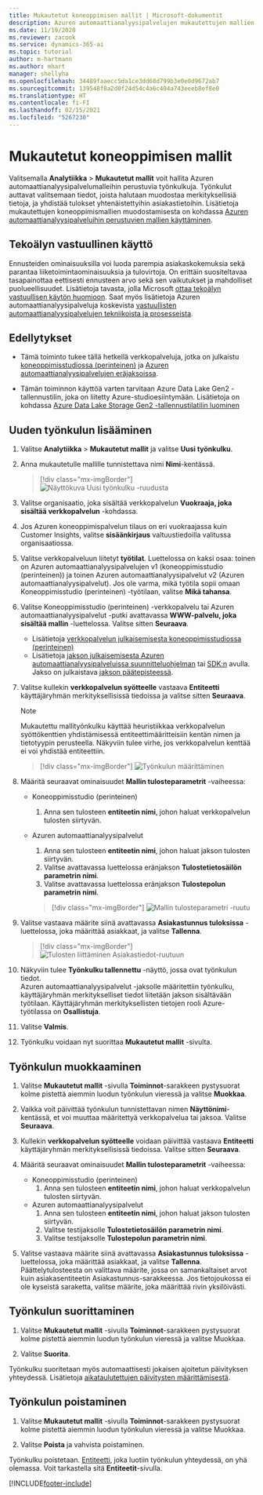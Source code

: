 ```yaml
---
title: Mukautetut koneoppimisen mallit | Microsoft-dokumentit
description: Azuren automaattianalyysipalvelujen mukautettujen mallien käyttäminen Dynamics 365 Customer Insightsissa.
ms.date: 11/19/2020
ms.reviewer: zacook
ms.service: dynamics-365-ai
ms.topic: tutorial
author: m-hartmann
ms.author: mhart
manager: shellyha
ms.openlocfilehash: 34489faaecc5da1ce3dd68d799b3e0e0d9672ab7
ms.sourcegitcommit: 139548f8a2d0f24d54c4a6c404a743eeeb8ef8e0
ms.translationtype: HT
ms.contentlocale: fi-FI
ms.lasthandoff: 02/15/2021
ms.locfileid: "5267230"
---
```

# <a name="custom-machine-learning-models"></a>Mukautetut koneoppimisen mallit

Valitsemalla **Analytiikka** > **Mukautetut mallit** voit hallita Azuren automaattianalyysipalvelumalleihin perustuvia työnkulkuja. Työnkulut auttavat valitsemaan tiedot, joista halutaan muodostaa merkityksellisiä tietoja, ja yhdistää tulokset yhtenäistettyihin asiakastietoihin. Lisätietoja mukautettujen koneoppimismallien muodostamisesta on kohdassa [Azuren automaattianalyysipalveluihin perustuvien mallien käyttäminen](azure-machine-learning-experiments.md).

## <a name="responsible-ai"></a>Tekoälyn vastuullinen käyttö

Ennusteiden ominaisuuksilla voi luoda parempia asiakaskokemuksia sekä parantaa liiketoimintaominaisuuksia ja tulovirtoja. On erittäin suositeltavaa tasapainottaa eettisesti ennusteen arvo sekä sen vaikutukset ja mahdolliset puolueellisuudet. Lisätietoja tavasta, jolla Microsoft [ottaa tekoälyn vastuullisen käytön huomioon](https://www.microsoft.com/ai/responsible-ai?activetab=pivot1%3aprimaryr6). Saat myös lisätietoja Azuren automaattianalyysipalveluja koskevista [vastuullisten automaattianalyysipalvelujen tekniikoista ja prosesseista](https://docs.microsoft.com/azure/machine-learning/concept-responsible-ml).

## <a name="prerequisites"></a>Edellytykset

- Tämä toiminto tukee tällä hetkellä verkkopalveluja, jotka on julkaistu [koneoppimisstudiossa (perinteinen)](https://studio.azureml.net) ja [Azuren automaattianalyysipalvelujen eräjaksoissa](https://docs.microsoft.com/azure/machine-learning/concept-ml-pipelines).

- Tämän toiminnon käyttöä varten tarvitaan Azure Data Lake Gen2 -tallennustilin, joka on liitetty Azure-studioesiintymään. Lisätietoja on kohdassa [Azure Data Lake Storage Gen2 -tallennustilatilin luominen](https://docs.microsoft.com/azure/storage/blobs/data-lake-storage-quickstart-create-account)

## <a name="add-a-new-workflow"></a>Uuden työnkulun lisääminen

1. Valitse **Analytiikka** > **Mukautetut mallit** ja valitse **Uusi työnkulku**.

1. Anna mukautetulle mallille tunnistettava nimi **Nimi**-kentässä.

   > [!div class="mx-imgBorder"]
   > ![Näyttökuva Uusi työnkulku -ruudusta](media/new-workflowv2.png "Näyttökuva Uusi työnkulku -ruudusta")

1. Valitse organisaatio, joka sisältää verkkopalvelun **Vuokraaja, joka sisältää verkkopalvelun** -kohdassa.

1. Jos Azuren koneoppimispalvelun tilaus on eri vuokraajassa kuin Customer Insights, valitse **sisäänkirjaus** valtuustiedoilla valitussa organisaatiossa.

1. Valitse verkkopalveluun liitetyt **työtilat**. Luettelossa on kaksi osaa: toinen on Azuren automaattianalyysipalvelujen v1 (koneoppimisstudio (perinteinen)) ja toinen Azuren automaattianalyysipalvelut v2 (Azuren automaattianalyysipalvelut). Jos ole varma, mikä työtila sopii omaan Koneoppimisstudio (perinteinen) -työtilaan, valitse **Mikä tahansa**.

1. Valitse Koneoppimisstudio (perinteinen) -verkkopalvelu tai Azuren automaattianalyysipalvelut -putki avattavassa **WWW-palvelu, joka sisältää mallin** -luettelossa. Valitse sitten **Seuraava**.
   - Lisätietoja [verkkopalvelun julkaisemisesta koneoppimisstudiossa (perinteinen)](https://docs.microsoft.com/azure/machine-learning/studio/deploy-a-machine-learning-web-service#deploy-it-as-a-new-web-service)
   - Lisätietoja [jakson julkaisemisesta Azuren automaattianalyysipalveluissa suunnitteluohjelman](https://docs.microsoft.com/azure/machine-learning/concept-ml-pipelines#building-pipelines-with-the-designer) tai [SDK:n](https://docs.microsoft.com/azure/machine-learning/concept-ml-pipelines#building-pipelines-with-the-python-sdk) avulla. Jakso on julkaistava [jakson päätepisteessä](https://docs.microsoft.com/azure/machine-learning/how-to-run-batch-predictions-designer#submit-a-pipeline-run).

1. Valitse kullekin **verkkopalvelun syötteelle** vastaava **Entiteetti** käyttäjäryhmän merkityksellisissä tiedoissa ja valitse sitten **Seuraava**.
   > [!NOTE]
   > Mukautettu mallityönkulku käyttää heuristiikkaa verkkopalvelun syöttökenttien yhdistämisessä entiteettimääritteisiin kentän nimen ja tietotyypin perusteella. Näkyviin tulee virhe, jos verkkopalvelun kenttää ei voi yhdistää entiteettiin.

   > [!div class="mx-imgBorder"]
   > ![Työnkulun määrittäminen](media/intelligence-screen2-updated.png "Työnkulun määrittäminen")
   
1. Määritä seuraavat ominaisuudet **Mallin tulosteparametrit** -vaiheessa:
   - Koneoppimisstudio (perinteinen)
      1. Anna sen tulosteen **entiteetin nimi**, johon haluat verkkopalvelun tulosten siirtyvän.
   - Azuren automaattianalyysipalvelut
      1. Anna sen tulosteen **entiteetin nimi**, johon haluat jakson tulosten siirtyvän.
      1. Valitse avattavassa luettelossa eränjakson **Tulostetietosäilön parametrin nimi**.
      1. Valitse avattavassa luettelossa eränjakson **Tulostepolun parametrin nimi**.
      
      > [!div class="mx-imgBorder"]
      > ![Mallin tulosteparametri -ruutu](media/intelligence-screen3-outputparameters.png "Mallin tulosteparametri -ruutu")

1. Valitse vastaava määrite siinä avattavassa **Asiakastunnus tuloksissa** -luettelossa, joka määrittää asiakkaat, ja valitse **Tallenna**.
   
   > [!div class="mx-imgBorder"]
   > ![Tulosten liittäminen Asiakastiedot-ruutuun](media/intelligence-screen4-relatetocustomer.png "Tulosten liittäminen Asiakastiedot-ruutuun")

1. Näkyviin tulee **Työnkulku tallennettu** -näyttö, jossa ovat työnkulun tiedot.    
   Azuren automaattianalyysipalvelut -jaksolle määritettiin työnkulku, käyttäjäryhmän merkitykselliset tiedot liitetään jakson sisältävään työtilaan. Käyttäjäryhmän merkityksellisten tietojen rooli Azure-työtilassa on **Osallistuja**.

1. Valitse **Valmis**.

1. Työnkulku voidaan nyt suorittaa **Mukautetut mallit** -sivulta.

## <a name="edit-a-workflow"></a>Työnkulun muokkaaminen

1. Valitse **Mukautetut mallit** -sivulla **Toiminnot**-sarakkeen pystysuorat kolme pistettä aiemmin luodun työnkulun vieressä ja valitse **Muokkaa**.

1. Vaikka voit päivittää työnkulun tunnistettavan nimen **Näyttönimi**-kentässä, et voi muuttaa määritettyä verkkopalvelua tai jaksoa. Valitse **Seuraava**.

1. Kullekin **verkkopalvelun syötteelle** voidaan päivittää vastaava **Entiteetti** käyttäjäryhmän merkityksellisissä tiedoissa. Valitse sitten **Seuraava**.

1. Määritä seuraavat ominaisuudet **Mallin tulosteparametrit** -vaiheessa:
   - Koneoppimisstudio (perinteinen)
      1. Anna sen tulosteen **entiteetin nimi**, johon haluat verkkopalvelun tulosten siirtyvän.
   - Azuren automaattianalyysipalvelut
      1. Anna sen tulosteen **entiteetin nimi**, johon haluat jakson tulosten siirtyvän.
      1. Valitse testijaksolle **Tulostetietosäilön parametrin nimi**.
      1. Valitse testijaksolle **Tulostepolun parametrin nimi**.

1. Valitse vastaava määrite siinä avattavassa **Asiakastunnus tuloksissa** -luettelossa, joka määrittää asiakkaat, ja valitse **Tallenna**.
   Päättelytulosteesta on valittava määrite, jossa on samankaltaiset arvot kuin asiakasentiteetin Asiakastunnus-sarakkeessa. Jos tietojoukossa ei ole kyseistä saraketta, valitse määrite, joka määrittää rivin yksilöivästi.

## <a name="run-a-workflow"></a>Työnkulun suorittaminen

1. Valitse **Mukautetut mallit** -sivulla **Toiminnot**-sarakkeen pystysuorat kolme pistettä aiemmin luodun työnkulun vieressä ja valitse Muokkaa.

1. Valitse **Suorita**.

Työnkulku suoritetaan myös automaattisesti jokaisen ajoitetun päivityksen yhteydessä. Lisätietoja [aikataulutettujen päivitysten määrittämisestä](system.md#schedule-tab).

## <a name="delete-a-workflow"></a>Työnkulun poistaminen

1. Valitse **Mukautetut mallit** -sivulla **Toiminnot**-sarakkeen pystysuorat kolme pistettä aiemmin luodun työnkulun vieressä ja valitse Muokkaa.

1. Valitse **Poista** ja vahvista poistaminen.

Työnkulku poistetaan. [Entiteetti](entities.md), joka luotiin työnkulun yhteydessä, on yhä olemassa. Voit tarkastella sitä **Entiteetit**-sivulla.


[!INCLUDE[footer-include](../includes/footer-banner.md)]